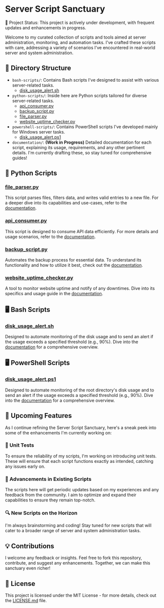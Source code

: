 # Server Script Sanctuary

🚀 Project Status: This project is actively under development, with frequent updates and enhancements in progress.

Welcome to my curated collection of scripts and tools aimed at server administration, monitoring, and automation tasks. I've crafted these scripts with care, addressing a variety of scenarios I've encountered in real-world server and system administration.

## 📁 Directory Structure

- `bash-scripts/`: Contains Bash scripts I've designed to assist with various server-related tasks.
  - [disk_usage_alert.sh](./bash-scripts/disk_usage_alert.sh)
- `python-scripts/`: Inside here are Python scripts tailored for diverse server-related tasks.
  - [api_consumer.py](./python-scripts/api_consumer.py)
  - [backup_script.py](./python-scripts/backup_script.py)
  - [file_parser.py](./python-scripts/file_parser.py)
  - [website_uptime_checker.py](./python-scripts/website_uptime_checker.py)
- `powershell-scripts/`: Contains PowerShell scripts I've developed mainly for Windows server tasks.
  - [disk_usage_alert.ps1](./powershell-scripts/disk_usage_alert.ps1)
- `documentation/`: **(Work in Progress)** Detailed documentation for each script, explaining its usage, requirements, and any other pertinent details. I'm currently drafting these, so stay tuned for comprehensive guides!

## 🐍 Python Scripts

### [file_parser.py](./python-scripts/file_parser.py)

This script parses files, filters data, and writes valid entries to a new file. For a deeper dive into its capabilities and use-cases, refer to the [documentation](./documentation/file_parser.md).

### [api_consumer.py](./python-scripts/api_consumer.py)

This script is designed to consume API data efficiently. For more details and usage scenarios, refer to the [documentation](./documentation/api_consumer.md).

### [backup_script.py](./python-scripts/backup_script.py)

Automates the backup process for essential data. To understand its functionality and how to utilize it best, check out the [documentation](./documentation/backup_script.md).

### [website_uptime_checker.py](./python-scripts/website_uptime_checker.py)

A tool to monitor website uptime and notify of any downtimes. Dive into its specifics and usage guide in the [documentation](./documentation/website_uptime_checker.md).

## 🖥️ Bash Scripts

### [disk_usage_alert.sh](./bash-scripts/disk_usage_alert.sh)

Designed to automate monitoring of the disk usage and to send an alert if the usage exceeds a specified threshold (e.g., 90%). Dive into the [documentation](./documentation/disk_usage_alert.sh.md) for a comprehensive overview.

## 🖥️ PowerShell Scripts

### [disk_usage_alert.ps1](./powershell-scripts/disk_usage_alert.ps1)

Designed to automate monitoring of the root directory's disk usage and to send an alert if the usage exceeds a specified threshold (e.g., 90%). Dive into the [documentation](./documentation/disk_usage_alert.ps1.md) for a comprehensive overview.

## 🚀 Upcoming Features

As I continue refining the Server Script Sanctuary, here's a sneak peek into some of the enhancements I'm currently working on:

### 🧪 Unit Tests

To ensure the reliability of my scripts, I'm working on introducing unit tests. These will ensure that each script functions exactly as intended, catching any issues early on.

### 🌱 Advancements in Existing Scripts

The scripts here will get periodic updates based on my experiences and any feedback from the community. I aim to optimize and expand their capabilities to ensure they remain top-notch.

### 🔍 New Scripts on the Horizon

I'm always brainstorming and coding! Stay tuned for new scripts that will cater to a broader range of server and system administration tasks.

## 💡 Contributions

I welcome any feedback or insights. Feel free to fork this repository, contribute, and suggest any enhancements. Together, we can make this sanctuary even richer!

## 📜 License

This project is licensed under the MIT License - for more details, check out the [LICENSE.md](LICENSE.md) file.
